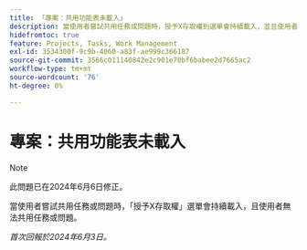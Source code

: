```yaml
---
title: 「專案：共用功能表未載入」
description: 當使用者嘗試共用任務或問題時，授予X存取權到選單會持續載入，並且使用者無法共用任務或問題。
hidefromtoc: true
feature: Projects, Tasks, Work Management
exl-id: 3534300f-9c9b-4060-a83f-ae999c366187
source-git-commit: 3566c011140842e2c901e70bf6babee2d7665ac2
workflow-type: tm+mt
source-wordcount: '76'
ht-degree: 0%

---
```


# 專案：共用功能表未載入

>[!NOTE]
>
>此問題已在2024年6月6日修正。

當使用者嘗試共用任務或問題時，「授予X存取權」選單會持續載入，且使用者無法共用任務或問題。

_首次回報於2024年6月3日。_
